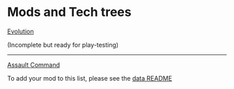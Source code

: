 # Mods and Tech trees

[Evolution](https://github.com/MirceaKitsune/glest_techs_evolution)

(Incomplete but ready for play-testing)

---

[Assault Command](https://github.com/Ishmaru/Assault-Command-Mod-for-MG)


To add your mod to this list, please see the [data README](https://github.com/ZetaGlest/zetaglest-data/blob/develop/README.md)
